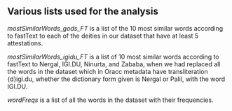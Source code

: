 ## Various lists used for the analysis

*mostSimilarWords_gods_FT* is a list of the 10 most similar words according to fastText to each of the deities in our dataset that have at least 5 attestations.

*mostSimilarWords_igidu_FT* is a list of 10 most similar words according to fastText to Nergal, IGI.DU, Ninurta, and Zababa, when we had replaced all the words in the dataset which in Oracc metadata have transliteration {d}igi.du, whether the dictionary form given is Nergal or Palil, with the word IGI.DU.

*wordFreqs* is a list of all the words in the dataset with their frequencies.
